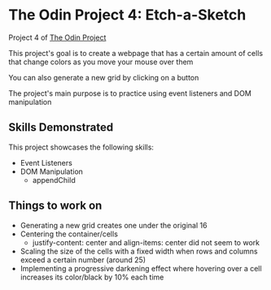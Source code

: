# The Odin Project 4: Etch-a-Sketch
Project 4 of [The Odin Project](https://www.theodinproject.com/lessons/foundations-etch-a-sketch)

This project's goal is to create a webpage that has a certain amount of cells that change colors as you move your mouse over them

You can also generate a new grid by clicking on a button

The project's main purpose is to practice using event listeners and DOM manipulation


## Skills Demonstrated

This project showcases the following skills:
* Event Listeners
* DOM Manipulation
  * appendChild


## Things to work on

* Generating a new grid creates one under the original 16
* Centering the container/cells
  * justify-content: center and align-items: center did not seem to work
* Scaling the size of the cells with a fixed width when rows and columns exceed a certain number (around 25)
* Implementing a progressive darkening effect where hovering over a cell increases its color/black by 10% each time
